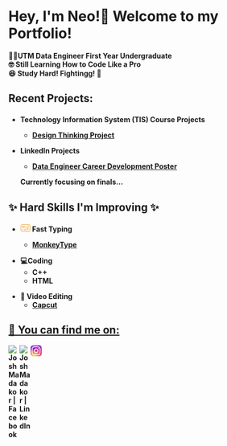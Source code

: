 <h1>Hey, I'm Neo!👦 Welcome to my Portfolio!<br/></a></h1>
<strong>👨‍💻UTM Data Engineer First Year Undergraduate <br/>
🤓 Still Learning How to Code Like a Pro <br/>
😆 Study Hard! Fightingg! 💪

<h2> <p><b>Recent Projects: </b></p></h2>

- <b>Technology Information System (TIS) Course Projects</b>
  - [Design Thinking Project](https://github.com/Yatib/Design-Thinking-TIS02_2023/projects?query=is%3Aopen)
- <b>LinkedIn Projects</b>
  - [Data Engineer Career Development Poster](https://www.linkedin.com/feed/update/urn:li:activity:7127652278987038720/)</b></i>

  Currently focusing on finals...

<h2><p><b>✨ Hard Skills I'm Improving ✨ </b></p></h2>
<ul>
    <li><b>   <img src="https://raw.githubusercontent.com/monkeytype-hub/monkeytype-icon/master/monkeytype-icon/logo-svg/dark_note.svg" alt="MonkeyType Logo" width="20" height="15"> Fast Typing</b></li>
    <ul>
        <li><b><a href="https://monkeytype.com/account">MonkeyType 
 </a></b></li>
    </ul>
</ul>
<ul>
    <li><b>💻Coding </b>
        <ul>
            <li><b>C++</b></li>
            <li><b>HTML</b></li>
        </ul>
    </li>
</ul>
<ul>
    <li><b>🎥 Video Editing </b>
        <ul>
             <li><b><a href="https://capcut.com/account">Capcut </li>
        </ul>
    </li>
</ul>


<h2> 🔔 You can find me on:</h2>

[<img align="left" alt="JoshMadakor | Facebook" width="22px" src="https://github.com/lixinneo04/lixinneo04/assets/147371899/13bea0e2-637e-40a7-977c-d26ce350d15e" />][facebook]
[<img align="left" alt="JoshMadakor | LinkedIn" width="22px" src="https://github.com/lixinneo04/lixinneo04/assets/147371899/704e02d3-42b3-4f1b-a9f8-a7257529f963" />][linkedin]
[<img align="left" alt="JoshMadakor | Instagram" width="22px" src="https://github.com/wle8300/instagram-logo/blob/master/logo.svg" />][instagram]

[facebook]: https://twitter.com/joshmadakor
[instagram]: https://www.instagram.com/jasonneo_04
[linkedin]: https://linkedin.com/in/neo-li-xin

<!--
**joshmadakor1/joshmadakor1** is a ✨ _special_ ✨ repository because its `README.md` (this file) appears on your GitHub profile.

Here are some ideas to get you started:

- 🔭 I’m currently working on ...
- 🌱 I’m currently learning ...
- 👯 I’m looking to collaborate on ...
- 🤔 I’m looking for help with ...
- 💬 Ask me about ...
- 📫 How to reach me: ...
- 😄 Pronouns: ...
- ⚡ Fun fact: ...
-->
